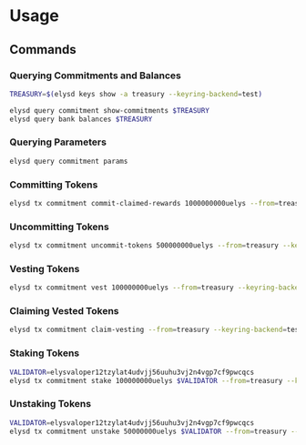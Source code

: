 <!--
order: 2
-->

# Usage

## Commands

### Querying Commitments and Balances

```bash
TREASURY=$(elysd keys show -a treasury --keyring-backend=test)

elysd query commitment show-commitments $TREASURY
elysd query bank balances $TREASURY
```

### Querying Parameters

```bash
elysd query commitment params
```

### Committing Tokens

```bash
elysd tx commitment commit-claimed-rewards 1000000000uelys --from=treasury --keyring-backend=test --chain-id=elystestnet-1 --yes --gas=1000000
```

### Uncommitting Tokens

```bash
elysd tx commitment uncommit-tokens 500000000uelys --from=treasury --keyring-backend=test --chain-id=elystestnet-1 --yes --gas=1000000
```

### Vesting Tokens

```bash
elysd tx commitment vest 100000000uelys --from=treasury --keyring-backend=test --chain-id=elystestnet-1 --yes --gas=1000000
```

### Claiming Vested Tokens

```bash
elysd tx commitment claim-vesting --from=treasury --keyring-backend=test --chain-id=elystestnet-1 --yes --gas=1000000
```

### Staking Tokens

```bash
VALIDATOR=elysvaloper12tzylat4udvjj56uuhu3vj2n4vgp7cf9pwcqcs
elysd tx commitment stake 100000000uelys $VALIDATOR --from=treasury --keyring-backend=test --chain-id=elystestnet-1 --yes --gas=1000000
```

### Unstaking Tokens

```bash
VALIDATOR=elysvaloper12tzylat4udvjj56uuhu3vj2n4vgp7cf9pwcqcs
elysd tx commitment unstake 50000000uelys $VALIDATOR --from=treasury --keyring-backend=test --chain-id=elystestnet-1 --yes --gas=1000000
```
